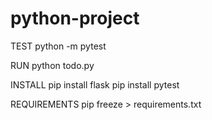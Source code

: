 # python-project

TEST
python -m pytest

RUN
python todo.py

INSTALL
pip install flask
pip install pytest

REQUIREMENTS
pip freeze > requirements.txt